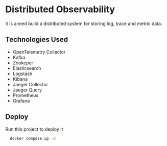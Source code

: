 # Distributed Observability

It is aimed build a distributed system for storing log, trace and metric data.


## Technologies Used

- OpenTelemetry Collector
- Kafka
- Zookeper
- Elasticsearch
- Logstash
- Kibana
- Jaeger Collector
- Jaeger Query
- Prometheus
- Grafana

  
## Deploy

Run this project to deploy it

```bash
  docker compose up -d
```
